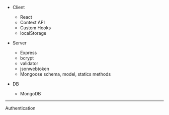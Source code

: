 - Client
  + React
  + Context API
  + Custom Hooks
  + localStorage

- Server
  + Express
  + bcrypt
  + validator
  + jsonwebtoken
  + Mongoose schema, model, statics methods

- DB
  + MongoDB

----
Authentication
